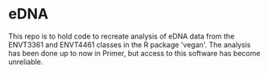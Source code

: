 # eDNA
This repo is to hold code to recreate analysis of eDNA data from the ENVT3361 and ENVT4461 classes in the R package 'vegan'.
The analysis has been done up to now in Primer, but access to this software has become unreliable.
